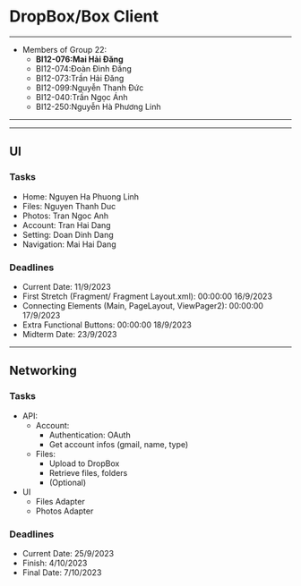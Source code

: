 # DropBox/Box Client

---

- Members of Group 22:
  - **BI12-076:Mai Hải Đăng**
  - BI12-074:Đoàn Đình Đăng
  - BI12-073:Trần Hải Đăng
  - BI12-099:Nguyễn Thanh Đức
  - BI12-040:Trần Ngọc Ánh
  - BI12-250:Nguyễn Hà Phương Linh

---

---

## UI

### Tasks

- Home: Nguyen Ha Phuong Linh
- Files: Nguyen Thanh Duc
- Photos: Tran Ngoc Anh
- Account: Tran Hai Dang
- Setting: Doan Dinh Dang
- Navigation: Mai Hai Dang

### Deadlines

- Current Date: 11/9/2023
- First Stretch (Fragment/ Fragment Layout.xml): 00:00:00 16/9/2023
- Connecting Elements (Main, PageLayout, ViewPager2): 00:00:00 17/9/2023
- Extra Functional Buttons: 00:00:00 18/9/2023
- Midterm Date: 23/9/2023

---

## Networking

### Tasks

- API:
  - Account:
    - Authentication: OAuth
    - Get account infos (gmail, name, type)
  - Files:
    - Upload to DropBox
    - Retrieve files, folders
    - (Optional)
- UI
  - Files Adapter
  - Photos Adapter

### Deadlines

- Current Date: 25/9/2023
- Finish: 4/10/2023
- Final Date: 7/10/2023
